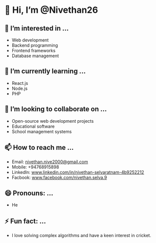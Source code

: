 # 👋 Hi, I’m @Nivethan26

## 👀 I’m interested in ...
- Web development
- Backend programming
- Frontend frameworks
- Database management

## 🌱 I’m currently learning ...
- React.js
- Node.js
- PHP

## 💞️ I’m looking to collaborate on ...
- Open-source web development projects
- Educational software
- School management systems

## 📫 How to reach me ...
- Email: nivethan.nive2000@gmail.com
- Mobile: +94768915898
- LinkedIn: www.linkedin.com/in/nivethan-selvaratnam-4b9252212
- Facbook: www.facebook.com/nivethan.selva.9

## 😄 Pronouns: ...
- He

## ⚡ Fun fact: ...
- I love solving complex algorithms and have a keen interest in cricket.
